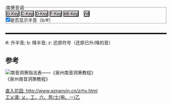 


<style>
    * {
    margin: 0;
    padding: 0;
    }
    tr {
        border: 0;
        padding: 0;
    }
    td,th {
        border: 1;
        padding: 0;
        margin: 0;
    }
    button {
        background-color: rgb(222, 217, 217);
    }
    .back {
        border-color:red;
    }
    /* canvas {
        border: 1px solid black;
    } */
</style>
    



<fieldset>
    <legend>南箫音调</legend>
    <button id="G-Key-button" onclick="myFunction('G-Key')">G-Key</button>  
    <button id="C-Key-button" onclick="myFunction('C-Key')">C-Key</button>  
    <button id="D-Key-button" onclick="myFunction('D-Key')">D-Key</button>  
    <button id="F-Key-button" onclick="myFunction('F-Key')">F-Key</button>  
    <button id="bB-Key-button" onclick="myFunction('bB-Key')">bB-Key</button>
     &nbsp; &nbsp;<button id="All-Key-button" onclick="myFunction('All')">All</button>  
    <br> <input type="checkbox" name="showHalf" id="showHalfChk" checked="True" onclick="myChkFunction()">是否显示半音（b/#）
    <br> 
</fieldset>

<div>
    <h2 id="Current-Key"></h2>
    <table id="Key-Table" border="2" bordercolor="black"></table>
    #: 升半音; b: 降半音; z: 还原符号（还原已升/降的音）
</div>


<div>
 <h2>参考</h2>
 
 <img src="../Nanyin/keys.png" alt="南音洞箫指法表——《泉州南音洞箫教程》">  <br> 《泉州南音洞箫教程》  <br>   <br> 
 <a href="http://www.qznanyin.cn/zrhy.html">直入花园: http://www.qznanyin.cn/zrhy.html</a>  <br> 
 <a href="http://www.qzhnet.com/qzh153.htm#gongchapu">工乂谱: 乂、工、六、思/士/电、一/乙</a>
</div>

    
    
<script>

fullArr = [
["BlowType","KeyName","C-Key","D-Key","F-Key","G-Key","bB-Key","pressBack","press1","press2","press3","press4","press5"],
['缓', '艹工',         '2.',    '1.',     '6_',    '5.',     '3.',    2, 2, 2, 2, 2, 2],
['缓', '艹六',         '3.',    '2.',     '7_',    '6.',     '#4.',   2, 2, 2, 2, 2, 0],
['缓', 'x艹六',        '4.',    '',       '1.',    '',       '5.',    2, 2, 2, 2, 0, 2],
['缓', '贝士',         '#4.',   '3.',     '',      '7.',     '',      2, 2, 2, 2, 0, 0],
['缓', '士',           '5.',    '4.',     '2.',    '1',      '6.',    2, 2, 2, 0, 0, 0],
// ['缓', '士',           '5.',    '4.',     '2.',    '1',      '6.',    2, 2, 2, 0, 0, 2], //
['缓', '下',           '6.',    '5.',     '3.',    '2',      '7.',    2, 2, 0, 0, 0, 0],
['缓', '毛乂',         '#6.',   '',       '4.',    '',       '1',     2, 0, 2, 0, 2, 2],
['缓', '贝乂',         '7.',    '6.',     '#4.',   '3',      '',      2, 0, 0, 0, 0, 0],
['缓', '乂',           '1',     '',       '5.',    '4',      '2',     0, 2, 2, 0, 0, 0],
['缓', '乂',           '1',     '',       '5.',    '4',      '2',     0, 2, 2, 2, 0, 2],
['缓', '乂',           '1',     '',       '5.',    '4',      '2',     0, 2, 2, 0, 0, 2],
['缓', '全乂',         '#1',    '7.',     '',      '#4',     '',      0, 0, 0, 0, 0, 0],
['急', '入工',         '2',     '1',      '6.',    '5',      '3',     2, 2, 2, 2, 2, 2],
['急', '工',           '2',     '1',      '6.',    '5',      '3',     0, 2, 2, 2, 2, 2],
['急', '六',           '3',     '2',      '7.',    '6',      '#4',    2, 2, 2, 2, 2, 0],
['急', 'x六',          '4',     '',       '1',     '',       '5',     2, 2, 2, 2, 0, 2],
['急', '贝思',         '#4',    '3',      '',      '7',      '',      2, 2, 2, 2, 0, 0],
['急', '入士',         '#4',    '3',      '',      '7',      '',      2, 2, 2, 0, 2, 2],
['急', '思',           '5',     '4',      '2',     '^1',     '6',     2, 2, 2, 0, 0, 0],
['急', '一',           '6',     '5',      '3',     '^2',     '7',     2, 2, 0, 0, 0, 0],
['急', '毛亻乂',       '#6',    '',       '4',     '',       '^1',    2, 0, 2, 0, 0, 0],
['急', 'δ亻乂',        '7',     '6',      '#4',    '^3',     '',      2, 0, 2, 2, 2, 2],
['急', 'x亻乂',        '^1',    '',       '5',     '^4',     '^2',    2, 0, 2, 2, 1, 0],
['急', '',             '#^1',   '7',      '',      '#^4',    '',      0, 0, 0, 0, 0, 0],
['急', '',             '#^1',   '7',      '',      '#^4',    '',      2, 2, 2, 2, 0, 0],
['超', '亻工',         '^2',    '^1',     '6',     '^5',     '^3',    0, 0, 2, 2, 0, 0],
['超', '亻工',         '^2',    '^1',     '6',     '^5',     '^3',    0, 2, 2, 0, 0, 0],
['超', '亻工',         '^2',    '^1',     '6',     '^5',     '^3',    0, 0, 2, 1, 0, 0],
['超', '亻六',         '^3',    '^2',     '7',     '^6',     '#^4',   2, 2, 0, 0, 0, 2],
['超', '亻思',         '^5',    '^4',     '^2',    '@1',      '^6',   2, 0, 2, 2, 0, 2],
['超', '亻一',         '^6',    '^5',     '^3',    '@2',      '^7',   0, 0, 2, 0, 0, 2],
['超', '亻一',         '^6',    '^5',     '^3',    '@2',      '^7',   0, 0, 2, 0, 0, 0],
['超', '彳乂',         '^7',    '^6',     '#^4',   '@3',      '',     2, 2, 0, 2, 2, 2],
['超', '彳乂',         '^7',    '^6',     '#^4',   '@3',      '',     2, 2, 0, 2, 2, 0]
]

fullTable = {}
for(j=0;j<fullArr[0].length;j++){
    fullTable[fullArr[0][j]] = []
    for(i=1;i<fullArr.length;i++){
        fullTable[fullArr[0][j]].push(fullArr[i][j])
    }
}

// var fullTable = {
//     "BlowType" : ["缓","缓","缓","缓","缓","缓","缓","缓","缓","缓","缓","缓",  
//                "急","急","急","急","急","急","急","急","急","急","急","急","急",
//                "超","超","超","超","超","超","超","超","超" ],
//     "KeyName" : ["艹工","艹<br>六","x 艹<br>六","贝<br>士","士","下","毛<br>乂","贝乂","乂","乂","乂","全<br>乂",  
//                "入工","工","六","乂六","贝思","入士","思","一","毛<br>亻乂","δ<br>亻<br>乂","x 亻乂","","",
//                "亻工","亻工","亻工","亻六","亻思","亻一","亻一","彳乂","彳乂" ],
//     "C-Key" : ["2.","3.","4.","#4.","5.","6.","#6.","7.","1","1","1","#1",  
//                "2","2","3","4","#4","#4","5","6","#6","7","^1","#^1","#^1",
//                "^2","^2","^2","^3","^5","^6","^6","^7","^7" ],
//     "D-Key" : ["1.","2.","","3.","4.","5.","","6.","","","","7.",  
//                "1","1","2","","3","3","4","5","","6","","7","7",
//                "^1","^1","^1","^2","^4","^5","^5","^6","^6" ],
//     "F-Key" : ["6_","7_","1.","","2.","3.","4.","#4.","5.","5.","5.","",  
//                "6.","6.","7.","1","","","2","3","4","#4","5","","",
//                "6","6","6","7","^2","^3","^3","#^4","#^4" ],
//     "G-Key" : ["5.","6.","","7.","1","2","","3","4","4","4","#4",  
//                "5","5","6","","7","7","^1","^2","","^3","^4","#^4","#^4",
//                "^5","^5","^5","^6","@1","@2","@2","@3","@3" ],
//     "bB-Key": ["3.","#4.","5.","","6.","7.","1","","2","2","2","",  
//                "3","3","#4","5","","","6","7","^1","","^2","","",
//                "^3","^3","^3","#^4","^6","^7","^7","","" ],
//     "pressBack": [2,2,2,2,2,2,2,2,0,0,0,0,  2,0,2,2,2,2,2,2,2,2,2,0,2,  0,0,0,2,2,0,0,2,2],
//     "press1":    [2,2,2,2,2,2,0,0,2,2,2,0,  2,2,2,2,2,2,2,2,0,0,0,0,2,  0,2,0,2,0,0,0,2,2],
//     "press2":    [2,2,2,2,2,0,2,0,2,2,2,0,  2,2,2,2,2,2,2,0,2,2,2,0,2,  2,2,2,0,2,2,2,0,0],
//     "press3":    [2,2,2,2,0,0,0,0,0,2,0,0,  2,2,2,2,2,0,0,0,0,2,2,0,2,  2,0,1,0,2,0,0,2,2],
//     "press4":    [2,2,0,0,0,0,2,0,0,0,0,0,  2,2,2,0,0,2,0,0,0,2,1,0,0,  0,0,0,0,0,0,0,2,2],
//     "press5":    [2,0,2,0,0,0,2,0,0,2,2,0,  2,2,0,2,0,2,0,0,0,2,0,0,0,  0,0,0,2,2,2,0,2,0],
// }



function fillCircle(mycanvas,r,type,fillColor) {
    var ctx = mycanvas.getContext("2d");
    ctx.strokeStyle = fillColor;
    ctx.fillStyle = fillColor;
    ctx.beginPath();                
    ctx.arc(r, r, r, 0, Math.PI * 1, true); // (x,y,r,sAngle,eAngle,counterclockwise)
    if (type === "0") {ctx.stroke()} else {ctx.fill()};
    ctx.beginPath();                 
    ctx.arc(r, r, r, 0, Math.PI * 2, true); 
    if (type === "2") {ctx.fill()} else {ctx.stroke()};
}

function processStr(myTdStr){
    clean_str = myTdStr.replace(/#/g, "").replace(/@/g, "").replace(/_/g, "").replace(/\./g, "").replace(/\^/g, "");
    pound_str = ""
    myTdStr.split('').forEach(function (value,index){
        if (value === "#") {pound_str = `<sup>#</sup>`;};
        if (value === "_") {clean_str = `<span style="text-decoration: underline double">${clean_str}</span>`;};    // 双下划标识  _  -->   _ _ 
        if (value === ".") {clean_str = `<u>${clean_str}</u>`;}                                              //   下划标识  .  -->   _
        if (value === "^") {clean_str = `<span style="text-decoration: overline">${clean_str}</span>`;};  //   上划标识  -   -->  -
        if (value === "@") {clean_str = `<span style="text-decoration: overline double">${clean_str}</span>`;};  //   双上划标识@  -->  --
    })
    return `${pound_str}${clean_str}`            
}

function tdElementStr(myTdArr) {
    tempTdStr = `<td colspan="${myTdArr.length}" style="padding-top:1px;padding-bottom:1px;padding-left:0;padding-rignt:0;text-align:center" width="30px">${processStr(myTdArr[0])}</td>`;
    return tempTdStr
}

function tdCanvasStr(myTdStr,canvasClass) {  // "Circle" "firstCircle"
    tempTdStr = `<td style="padding-top:1px;padding-bottom:1px;padding-left:0;padding-rignt:0;text-align:center" width="30px"><canvas class="${canvasClass}" width="16" height="16">${myTdStr}</canvas></td>`;
    return tempTdStr
}

function splitArray(myArray){
    mySplitArray = []
    myArray.forEach(function (value,index) {
        if (mySplitArray.length > 0 && mySplitArray[mySplitArray.length-1][0]===value){
            mySplitArray[mySplitArray.length-1].push(value)
        } else{mySplitArray.push([value])}
    })
    return mySplitArray
}


function trElementStr (rowName,myArray,canvasClass) {
    tempTds = ``;
    tempTds += tdElementStr([rowName]);
    if (canvasClass === "") {
        mySplitArray = splitArray(myArray)
        mySplitArray.forEach(function (value,index) {tempTds += tdElementStr(value)});
    } else {
        myArray.forEach(function (value,index) {tempTds += tdCanvasStr(value,canvasClass)});
    };
    tempTrStr = `<tr>${tempTds}</tr>`;
    return tempTrStr;
}



function filterKeyIndex(fullTable,key,ifshowHalf){
    select_Idx = [];
    if (fullTable[key]=== undefined){
        select_Idx = Array.from({length: fullTable['BlowType'].length}, (val, i) => i);
    }else{
        fullTable[key].forEach((value,index) => {
if (value !== "" && (ifshowHalf || (value.indexOf("#") === -1 && value.indexOf("b") === -1) )) {
                select_Idx.push(index)
            };
        });

    }

    return select_Idx;

}


function getValueByIndex(select_Idx,fullTable,word){
    select_Val = [];
    select_Idx.forEach(
        (Idx,_Index) => {
            select_Val.push(fullTable[word][Idx]);
        }
    );
    return select_Val;
}


function mainFunc(fullTable,key,ifshowHalf){
    document.getElementById('Current-Key').textContent = key;
    var select_Idx = filterKeyIndex(fullTable,key,ifshowHalf);
    var text_BlowType =  trElementStr("吹",getValueByIndex(select_Idx,fullTable,'BlowType'),"");
    var text_KeyName =   trElementStr("名",getValueByIndex(select_Idx,fullTable,'KeyName'),"");
    if (key === "All"){
        var text_Keynote = ``;
        var keys = ['C-Key','D-Key','F-Key','G-Key','bB-Key']
        keys.forEach(
            (kk,index) => {text_Keynote += trElementStr(kk.split('-')[0],getValueByIndex(select_Idx,fullTable,kk),"");}
        )
    }else{
        var text_Keynote =   trElementStr("简",getValueByIndex(select_Idx,fullTable,key),"");
    }
    var text_pressBack = trElementStr("后",getValueByIndex(select_Idx,fullTable,'pressBack'),"firstCircle");
    var text_press1 = trElementStr("一",getValueByIndex(select_Idx,fullTable,'press1'),"Circle");
    var text_press2 = trElementStr("二",getValueByIndex(select_Idx,fullTable,'press2'),"Circle");
    var text_press3 = trElementStr("三",getValueByIndex(select_Idx,fullTable,'press3'),"Circle");
    var text_press4 = trElementStr("四",getValueByIndex(select_Idx,fullTable,'press4'),"Circle");
    var text_press5 = trElementStr("五",getValueByIndex(select_Idx,fullTable,'press5'),"Circle");

    document.getElementById("Key-Table").innerHTML = `${text_BlowType}${text_KeyName}${text_Keynote}${text_pressBack}${text_press1}${text_press2}${text_press3}${text_press4}${text_press5}`;
    
    canvasObjs = document.querySelectorAll('canvas.Circle');    // canvasObjs = document.getElementsByTagName('canvas')
    for (k=0;k<canvasObjs.length;k++) {
        fillCircle(canvasObjs[k],8,canvasObjs[k].textContent,'black');
    }
    canvasObjs = document.querySelectorAll('canvas.firstCircle');  
    for (k=0;k<canvasObjs.length;k++) {
        fillCircle(canvasObjs[k],8,canvasObjs[k].textContent,'orange');
    }
}

currentKey = "All";
ifshowHalf = document.querySelector('#showHalfChk').checked;
mainFunc(fullTable,currentKey,ifshowHalf)

function myFunction(newKey) {
    currentKey = newKey;
    mainFunc(fullTable,currentKey,ifshowHalf);
}

function myChkFunction() {
    ifshowHalf = document.querySelector('#showHalfChk').checked;
    mainFunc(fullTable,currentKey,ifshowHalf);
    // if (ifshowHalf){mainFunc(fullTable,currentKey);}else{mainFunc(fullTable,currentKey)}
}

</script>
    
    
    
    